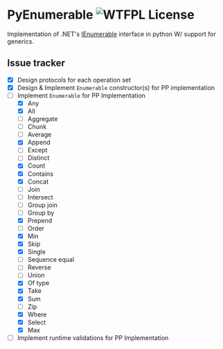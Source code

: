 # PyEnumerable ![WTFPL License](http://www.wtfpl.net/wp-content/uploads/2012/12/wtfpl-badge-4.png)

Implementation of .NET's [IEnumerable](https://learn.microsoft.com/en-us/dotnet/api/system.collections.generic.ienumerable-1?view=net-9.0) interface in python W/ support for generics.

## Issue tracker
- [x] Design protocols for each operation set
- [x] Design & Implement `Enumerable` constructor(s) for PP implementation
- [ ] Implement `Enumerable` for PP Implementation
    - [x] Any
    - [x] All
    - [ ] Aggregate
    - [ ] Chunk
    - [ ] Average
    - [x] Append
    - [ ] Except
    - [ ] Distinct
    - [x] Count
    - [x] Contains
    - [x] Concat
    - [ ] Join
    - [ ] Intersect
    - [ ] Group join
    - [ ] Group by
    - [x] Prepend
    - [ ] Order
    - [x] Min
    - [x] Skip
    - [x] Single
    - [ ] Sequence equal
    - [ ] Reverse
    - [ ] Union
    - [x] Of type
    - [x] Take
    - [x] Sum
    - [ ] Zip
    - [x] Where
    - [x] Select
    - [x] Max
- [ ] Implement runtime validations for PP Implementation
